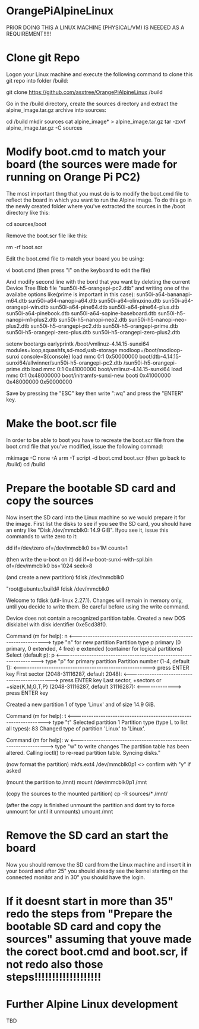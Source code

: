 # OrangePiAlpineLinux


PRIOR DOING THIS A LINUX MACHINE (PHYSICAL/VM) IS NEEDED AS A REQUIREMENT!!!!!

# Clone git Repo

Logon your Linux machine and execute the following command to clone this git repo into folder /build:

  git clone https://github.com/asxtree/OrangePiAlpineLinux /build

Go in the /build directory, create the sources directory and extract the alpine_image.tar.gz archive into sources:

  cd /build
  mkdir sources
  cat alpine_image* > alpine_image.tar.gz
  tar -zxvf alpine_image.tar.gz -C sources

# Modify boot.cmd to match your board (the sources were made for running on Orange Pi PC2)

The most important thng that you must do is to modify the boot.cmd file to reflect the board in which you want to run the Alpine image. To do this go in the newly created folder where you've extracted the sources in the /boot directory like this:

  cd sources/boot
  
Remove the boot.scr file like this:

  rm -rf boot.scr
  
Edit the boot.cmd file to match your board you be using:

  vi boot.cmd (then press "i" on the keyboard to edit the file)
   
And modify second line with the bord that you want by deleting the current Device Tree Blob file "sun50i-h5-orangepi-pc2.dtb" and writing one of the availabe options like(prime is important in this case):
    sun50i-a64-bananapi-m64.dtb
    sun50i-a64-nanopi-a64.dtb
    sun50i-a64-olinuxino.dtb
    sun50i-a64-orangepi-win.dtb
    sun50i-a64-pine64.dtb
    sun50i-a64-pine64-plus.dtb
    sun50i-a64-pinebook.dtb
    sun50i-a64-sopine-baseboard.dtb
    sun50i-h5-nanopi-m1-plus2.dtb
    sun50i-h5-nanopi-neo2.dtb
    sun50i-h5-nanopi-neo-plus2.dtb
    sun50i-h5-orangepi-pc2.dtb
    sun50i-h5-orangepi-prime.dtb
    sun50i-h5-orangepi-zero-plus.dtb
    sun50i-h5-orangepi-zero-plus2.dtb

setenv bootargs earlyprintk /boot/vmlinuz-4.14.15-sunxi64 modules=loop,squashfs,sd-mod,usb-storage modloop=/boot/modloop-sunxi console=${console}
load mmc 0:1 0x50000000 boot/dtb-4.14.15-sunxi64/allwinner/sun50i-h5-orangepi-pc2.dtb <should look like> /sun50i-h5-orangepi-prime.dtb
load mmc 0:1 0x41000000 boot/vmlinuz-4.14.15-sunxi64
load mmc 0:1 0x48000000 boot/initramfs-sunxi-new
booti 0x41000000 0x48000000 0x50000000

Save by pressing the "ESC" key then write ":wq" and press the "ENTER" key.

# Make the boot.scr file

In order to be able to boot you have to recreate the boot.scr file from the boot.cmd file that you've modified, issue the following commad:

  mkimage -C none -A arm -T script -d boot.cmd boot.scr
(then go back to /build)
  cd /build
  
# Prepare the bootable SD card and copy the sources

Now insert the SD card into the Linux machine so we would prepare it for the image.
First list the disks to see if you see the SD card, you should have an entry like "Disk /dev/mmcblk0: 14.9 GiB". Ifyou see it, issue this commands to write zero to it:

  dd if=/dev/zero of=/dev/mmcblk0 bs=1M count=1
  
(then write the u-boot on it)
  dd if=u-boot-sunxi-with-spl.bin of=/dev/mmcblk0 bs=1024 seek=8

(and create a new partition)
  fdisk /dev/mmcblk0 
  
  "root@ubuntu:/build# fdisk /dev/mmcblk0

Welcome to fdisk (util-linux 2.27.1).
Changes will remain in memory only, until you decide to write them.
Be careful before using the write command.

Device does not contain a recognized partition table.
Created a new DOS disklabel with disk identifier 0xe5cd38f0.

Command (m for help): n   <-----------------------------------------------------------------> type "n" for new partition
Partition type
   p   primary (0 primary, 0 extended, 4 free) 
   e   extended (container for logical partitions)
Select (default p): p   <-------------------------------------------------------------------> type "p" for primary partition
Partition number (1-4, default 1):   <------------------------------------------------------> press ENTER key
First sector (2048-31116287, default 2048):   <---------------------------------------------> press ENTER key
Last sector, +sectors or +size{K,M,G,T,P} (2048-31116287, default 31116287):  <-------------> press ENTER key

Created a new partition 1 of type 'Linux' and of size 14.9 GiB.

Command (m for help): t   <-----------------------------------------------------------------> type "t"
Selected partition 1
Partition type (type L to list all types): 83
Changed type of partition 'Linux' to 'Linux'.

Command (m for help): w   <-----------------------------------------------------------------> type "w" to write changes
The partition table has been altered.
Calling ioctl() to re-read partition table.
Syncing disks."

(now format the partition)
  mkfs.ext4 /dev/mmcblk0p1 <> confirm with "y" if asked
  
(mount the partition to /mnt)
  mount /dev/mmcblk0p1 /mnt
  
(copy the sources to the mounted partition)
  cp -R sources/* /mnt/
  
(after the copy is finished unmount the partition and dont try to force unmount for until it unmounts)
umount /mnt

# Remove the SD card an start the board

Now you should remove the SD card from the Linux machine and insert it in your board and after 25" you should already see the kernel starting on the connected monitor and in 30" you should have the login.

# If it doesnt start in more than 35" redo the steps from "Prepare the bootable SD card and copy the sources" assuming that youve made the corect boot.cmd and boot.scr, if not redo also those steps!!!!!!!!!!!!!!!!!!!


# Further Alpine Linux development
TBD
